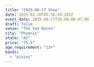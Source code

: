 ```yaml
---
title: "2025-06-17 Show"
date: 2025-02-16T05:38:59.242Z
event_date: 2025-06-17T20:00:00-07:00
draft: false
venue: "The Van Buren"
city: "Phoenix"
state: "AZ"
price: "75.5"
age_requirement: "13+"
bands:
  - "pixies"
---
```

